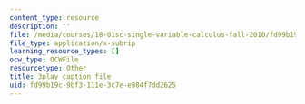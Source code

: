 ```yaml
---
content_type: resource
description: ''
file: /media/courses/18-01sc-single-variable-calculus-fall-2010/fd99b19c9bf3111e3c7ee984f7dd2625_kCPVBl953eY.srt
file_type: application/x-subrip
learning_resource_types: []
ocw_type: OCWFile
resourcetype: Other
title: 3play caption file
uid: fd99b19c-9bf3-111e-3c7e-e984f7dd2625
---
```

